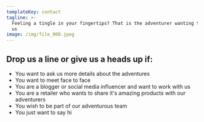 ```yaml
---
templateKey: contact
tagline: >-
  Feeling a tingle in your fingertips? That is the adventurer wanting to contact
  us
image: /img/file_000.jpeg
---
```

## Drop us a line or give us a heads up if:
* You want to ask us more details about the adventures
* You want to meet face to face
* You are a blogger or social media influencer and want to work with us
* You are a retailer who wants to share it's amazing products with our adventurers
* You wish to be part of our adventurous team
* You just want to say hi
